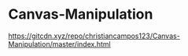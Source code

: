 # Canvas-Manipulation

https://gitcdn.xyz/repo/christiancampos123/Canvas-Manipulation/master/index.html
